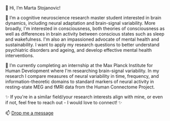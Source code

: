 👋 Hi, I’m Marta Stojanovic!


👀 I’m a cognitive neuroscience research master student interested in brain dynamics, including neural adaptation and brain-signal variability. More broadly, I'm interested in consciousness, both theories of consciousness as well as differences in brain activity between conscious states such as sleep and wakefulness. I'm also an impassioned advocate of mental health and sustainability. I want to apply my research questions to better understand psychiatric disorders and ageing, and develop effective mental health interventions.

🌱 I’m currently completing an internship at the Max Planck Institute for Human Development where I'm researching brain-signal variability. In my research I compare measures of neural variability in time, frequency, and information-theoretic domains to standard markers of neural activity in resting-state MEG and fMRI data from the Human Connectome Project.

✨ If you're in a similar field/your research interests align with mine, or even if not, feel free to reach out - I would love to connect! ✨

📫 [Drop me a message](https://www.linkedin.com/in/marta-stojanovic/)

